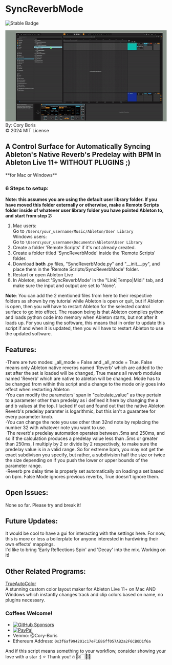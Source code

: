 # SyncReverbMode

![Stable Badge](https://img.shields.io/badge/-stable-blue)  

![Demo](./assets/SyncReverbModeDemo.gif)  
By: Cory Boris  
© 2024 MIT License  
## A Control Surface for Automatically Syncing Ableton's Native Reverb's Predelay with BPM In Ableton Live 11+ WITHOUT PLUGINS ;)

\*\*for Mac or Windows\*\*

### 6 Steps to setup:  
**Note: this assumes you are using the default user library folder. If you have moved this folder externally or otherwise, make a Remote Scripts folder inside of whatever user library folder you have pointed Ableton to, and start from step 2:**
1. Mac users:  
   Go to `/Users/your_username/Music/Ableton/User Library`  
   Windows users:  
   Go to `\Users\your_username\Documents\Ableton\User Library`
2. Create a folder 'Remote Scripts' if it's not already created.
3. Create a folder titled 'SyncReverbMode' inside the 'Remote Scripts' folder.
4. Download **both** .py files, "SyncReverbMode.py" and "\_\_init\_\_.py", and place them in the 'Remote Scripts/SyncReverbMode' folder.
5. Restart or open Ableton Live
6. In Ableton, select 'SyncReverbMode' in the "Link|Tempo|Midi" tab, and make sure the input and output are set to 'None'.

**Note**: You can add the 2 mentioned files from here to their respective folders as shown by my tutorial while Ableton is open or quit, but if Ableton is open, then you *will* have to restart Ableton for the selected control surface to go into effect. The reason being is that Ableton compiles python and loads python code into memory when Ableton starts, but not after it loads up. For you using the software, this means that in order to update this script if and when it is updated, then you will have to restart Ableton to use the updated software.

## Features:  
-There are two modes: _all_mode = False and _all_mode = True. False means only Ableton native reverbs named 'Reverb' which are added to the set after the set is loaded will be changed, True means all reverb modules named 'Reverb' which are native to ableton will be changed. Mode has to be changed from within this script and a change to the mode only goes into effect when restarting Ableton  
-You can modify the parameters' span in "calculate_value" as they pertain to a parameter other than predelay as i defined it here by changing the a and b values at the top. I lucked tf out and found out that the native Ableton Reverb's predelay paramter is logarithmic, but this isn't a guarantee for every parameter knob.  
-You can change the note you use other than 32nd note by replacing the number 32 with whatever note you want to use.  
-The reverb's predelay automation operates between .5ms and 250ms, and so if the calculation produces a predelay value less than .5ms or greater than 250ms, I multiply by 2 or divide by 2 respectively, to make sure the predelay value is in a valid range. So for extreme bpm, you may not get the exact subdivison you specify, but rather, a subdivision half the size or twice the size depending on if you push the lower or upper bounds of the parameter range.  
-Reverb pre delay time is properly set automatically on loading a set based on bpm. False Mode ignores previous reverbs, True doesn't ignore them.  

## Open Issues:
None so far. Please try and break it!  

## Future Updates:
It would be cool to have a gui for interacting with the settings here. For now, this is more or less a boilerplate for anyone interested in hardwiring their own effects' mappings.  
I'd like to bring 'Early Reflections Spin' and 'Decay' into the mix. Working on it!  

## Other Related Programs:
<a href="https://coryboris.gumroad.com/l/TrueAutoColor">TrueAutoColor</a>  
A stunning custom color layout maker for Ableton Live 11+ on Mac AND Windows which instantly changes track and clip colors based on name, no plugins necessary.

### Coffees Welcome!
- [![GitHub Sponsors](https://img.shields.io/badge/Sponsor-%E2%9D%A4-red)](https://github.com/sponsors/CoryWBoris)
- [![PayPal](https://img.shields.io/badge/Donate-PayPal-green.svg)](https://www.paypal.me/coryboris)
- Venmo: @Cory-Boris
- Ethereum Address: `0x3f6af994201c17eF1E86ff057AB2a2F6CB0D1f6a`

And if this script means something to your workflow, consider showing your love with a star :) ⭐️
Thank you! 🔥🥰✌🏻🙏🏻


